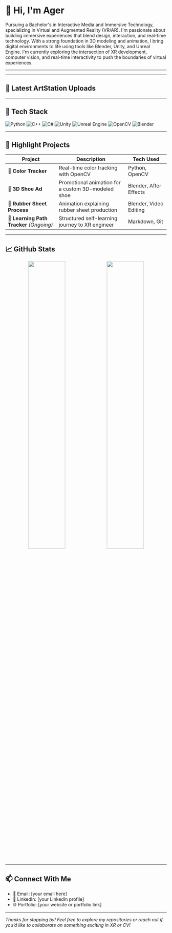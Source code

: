 # 👋 Hi, I'm Ager

Pursuing a Bachelor's in Interactive Media and Immersive Technology, specializing in Virtual and Augmented Reality (VR/AR). I'm passionate about building immersive experiences that blend design, interaction, and real-time technology. With a strong foundation in 3D modeling and animation, I bring digital environments to life using tools like Blender, Unity, and Unreal Engine.
I'm currently exploring the intersection of XR development, computer vision, and real-time interactivity to push the boundaries of virtual experiences.

---

---

## 🎨 Latest ArtStation Uploads

<!-- ARTSTATION:START -->
<!-- ARTSTATION:END -->


---

## 🧰 Tech Stack

![Python](https://img.shields.io/badge/-Python-3776AB?style=flat&logo=python&logoColor=white)
![C++](https://img.shields.io/badge/-C++-00599C?style=flat&logo=c%2B%2B&logoColor=white)
![C#](https://img.shields.io/badge/-C%23-239120?style=flat&logo=c-sharp&logoColor=white)
![Unity](https://img.shields.io/badge/-Unity-000000?style=flat&logo=unity&logoColor=white)
![Unreal Engine](https://img.shields.io/badge/-Unreal-0E1128?style=flat&logo=unrealengine&logoColor=white)
![OpenCV](https://img.shields.io/badge/-OpenCV-5C3EE8?style=flat&logo=opencv&logoColor=white)
![Blender](https://img.shields.io/badge/-Blender-F5792A?style=flat&logo=blender&logoColor=white)

---

## 📂 Highlight Projects

| Project | Description | Tech Used |
|--------|-------------|-----------|
| 🎯 **Color Tracker** | Real-time color tracking with OpenCV | Python, OpenCV |
| 🥾 **3D Shoe Ad** | Promotional animation for a custom 3D-modeled shoe | Blender, After Effects |
| 🧪 **Rubber Sheet Process** | Animation explaining rubber sheet production | Blender, Video Editing |
| 🧠 **Learning Path Tracker** *(Ongoing)* | Structured self-learning journey to XR engineer | Markdown, Git |

---

## 📈 GitHub Stats

<!-- GitHub Readme Stats -->
<p align="center">
  <img src="https://github-readme-stats.vercel.app/api?username=ager-1&show_icons=true&theme=radical" width="48%" />
  <img src="https://github-readme-stats.vercel.app/api/top-langs/?username=ager-1&layout=compact&theme=radical" width="48%" />
</p>

---

## 📫 Connect With Me

- 📧 Email: [your email here]
- 💼 LinkedIn: [your LinkedIn profile]
- 🌐 Portfolio: [your website or portfolio link]

---

_Thanks for stopping by! Feel free to explore my repositories or reach out if you’d like to collaborate on something exciting in XR or CV!_
